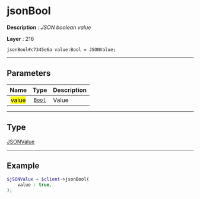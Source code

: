 # jsonBool

**Description** : *JSON boolean value*

**Layer** : 216

```tl
jsonBool#c7345e6a value:Bool = JSONValue;
```

---

## Parameters

| Name | Type | Description |
| :---: | :---: | :--- |
| <mark>value</mark> | [`Bool`](type/Bool) | Value |

---

## Type

[JSONValue](type/JSONValue)

---

## Example

```php
$jSONValue = $client->jsonBool(
	value : true,
);
```